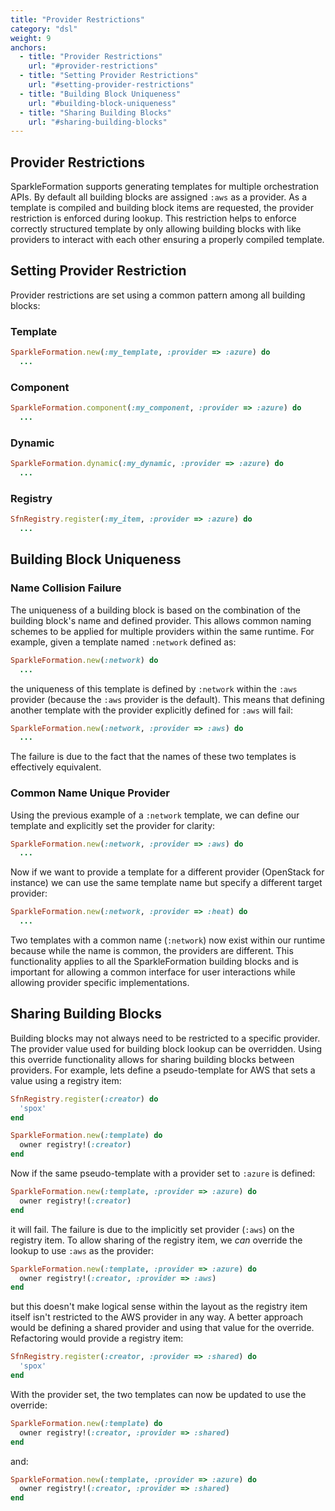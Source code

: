 ```yaml
---
title: "Provider Restrictions"
category: "dsl"
weight: 9
anchors:
  - title: "Provider Restrictions"
    url: "#provider-restrictions"
  - title: "Setting Provider Restrictions"
    url: "#setting-provider-restrictions"
  - title: "Building Block Uniqueness"
    url: "#building-block-uniqueness"
  - title: "Sharing Building Blocks"
    url: "#sharing-building-blocks"
---
```


## Provider Restrictions

SparkleFormation supports generating templates for multiple
orchestration APIs. By default all building blocks are assigned
`:aws` as a provider. As a template is compiled and building
block items are requested, the provider restriction is enforced
during lookup. This restriction helps to enforce correctly structured
template by only allowing building blocks with like providers to
interact with each other ensuring a properly compiled template.

## Setting Provider Restriction

Provider restrictions are set using a common pattern among all
building blocks:

### Template

~~~ruby
SparkleFormation.new(:my_template, :provider => :azure) do
  ...
~~~

### Component

~~~ruby
SparkleFormation.component(:my_component, :provider => :azure) do
  ...
~~~

### Dynamic

~~~ruby
SparkleFormation.dynamic(:my_dynamic, :provider => :azure) do
  ...
~~~

### Registry

~~~ruby
SfnRegistry.register(:my_item, :provider => :azure) do
  ...
~~~

## Building Block Uniqueness

### Name Collision Failure

The uniqueness of a building block is based on the combination of
the building block's name and defined provider. This allows common
naming schemes to be applied for multiple providers within the same
runtime. For example, given a template named `:network` defined
as:

~~~ruby
SparkleFormation.new(:network) do
  ...
~~~

the uniqueness of this template is defined by `:network` within
the `:aws` provider (because the `:aws` provider is the default). This
means that defining another template with the provider explicitly defined
for `:aws` will fail:

~~~ruby
SparkleFormation.new(:network, :provider => :aws) do
  ...
~~~

The failure is due to the fact that the names of these two templates is
effectively equivalent.

### Common Name Unique Provider

Using the previous example of a `:network` template, we can define our
template and explicitly set the provider for clarity:

~~~ruby
SparkleFormation.new(:network, :provider => :aws) do
  ...
~~~

Now if we want to provide a template for a different provider (OpenStack
for instance) we can use the same template name but specify a different
target provider:

~~~ruby
SparkleFormation.new(:network, :provider => :heat) do
  ...
~~~

Two templates with a common name (`:network`) now exist within our runtime
because while the name is common, the providers are different. This functionality
applies to all the SparkleFormation building blocks and is important for allowing
a common interface for user interactions while allowing provider specific implementations.

## Sharing Building Blocks

Building blocks may not always need to be restricted to a specific provider. The
provider value used for building block lookup can be overridden. Using this
override functionality allows for sharing building blocks between providers. For
example, lets define a pseudo-template for AWS that sets a value using a registry
item:

~~~ruby
SfnRegistry.register(:creator) do
  'spox'
end
~~~

~~~ruby
SparkleFormation.new(:template) do
  owner registry!(:creator)
end
~~~

Now if the same pseudo-template with a provider set to `:azure` is defined:

~~~ruby
SparkleFormation.new(:template, :provider => :azure) do
  owner registry!(:creator)
end
~~~

it will fail. The failure is due to the implicitly set provider (`:aws`) on the registry
item. To allow sharing of the registry item, we _can_ override the lookup to use
`:aws` as the provider:

~~~ruby
SparkleFormation.new(:template, :provider => :azure) do
  owner registry!(:creator, :provider => :aws)
end
~~~

but this doesn't make logical sense within the layout as the registry item itself
isn't restricted to the AWS provider in any way. A better approach would be defining
a shared provider and using that value for the override. Refactoring would provide
a registry item:

~~~ruby
SfnRegistry.register(:creator, :provider => :shared) do
  'spox'
end
~~~

With the provider set, the two templates can now be updated to use the override:

~~~ruby
SparkleFormation.new(:template) do
  owner registry!(:creator, :provider => :shared)
end
~~~

and:

~~~ruby
SparkleFormation.new(:template, :provider => :azure) do
  owner registry!(:creator, :provider => :shared)
end
~~~
